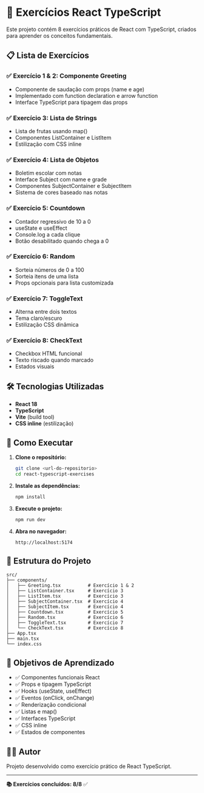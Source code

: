 # 🚀 Exercícios React TypeScript

Este projeto contém 8 exercícios práticos de React com TypeScript, criados para aprender os conceitos fundamentais.

## 📋 Lista de Exercícios

### ✅ **Exercício 1 & 2: Componente Greeting**
- Componente de saudação com props (name e age)
- Implementado com function declaration e arrow function
- Interface TypeScript para tipagem das props

### ✅ **Exercício 3: Lista de Strings**
- Lista de frutas usando map()
- Componentes ListContainer e ListItem
- Estilização com CSS inline

### ✅ **Exercício 4: Lista de Objetos**
- Boletim escolar com notas
- Interface Subject com name e grade
- Componentes SubjectContainer e SubjectItem
- Sistema de cores baseado nas notas

### ✅ **Exercício 5: Countdown**
- Contador regressivo de 10 a 0
- useState e useEffect
- Console.log a cada clique
- Botão desabilitado quando chega a 0

### ✅ **Exercício 6: Random**
- Sorteia números de 0 a 100
- Sorteia itens de uma lista
- Props opcionais para lista customizada

### ✅ **Exercício 7: ToggleText**
- Alterna entre dois textos
- Tema claro/escuro
- Estilização CSS dinâmica

### ✅ **Exercício 8: CheckText**
- Checkbox HTML funcional
- Texto riscado quando marcado
- Estados visuais

## 🛠️ Tecnologias Utilizadas

- **React 18**
- **TypeScript**
- **Vite** (build tool)
- **CSS inline** (estilização)

## 🚀 Como Executar

1. **Clone o repositório:**
   ```bash
   git clone <url-do-repositorio>
   cd react-typescript-exercises
   ```

2. **Instale as dependências:**
   ```bash
   npm install
   ```

3. **Execute o projeto:**
   ```bash
   npm run dev
   ```

4. **Abra no navegador:**
   ```
   http://localhost:5174
   ```

## 📁 Estrutura do Projeto

```
src/
├── components/
│   ├── Greeting.tsx          # Exercício 1 & 2
│   ├── ListContainer.tsx     # Exercício 3
│   ├── ListItem.tsx          # Exercício 3
│   ├── SubjectContainer.tsx  # Exercício 4
│   ├── SubjectItem.tsx       # Exercício 4
│   ├── Countdown.tsx         # Exercício 5
│   ├── Random.tsx            # Exercício 6
│   ├── ToggleText.tsx        # Exercício 7
│   └── CheckText.tsx         # Exercício 8
├── App.tsx
├── main.tsx
└── index.css
```

## 🎯 Objetivos de Aprendizado

- ✅ Componentes funcionais React
- ✅ Props e tipagem TypeScript
- ✅ Hooks (useState, useEffect)
- ✅ Eventos (onClick, onChange)
- ✅ Renderização condicional
- ✅ Listas e map()
- ✅ Interfaces TypeScript
- ✅ CSS inline
- ✅ Estados de componentes

## 👨‍💻 Autor

Projeto desenvolvido como exercício prático de React TypeScript.

---

**📚 Exercícios concluídos: 8/8** ✅
